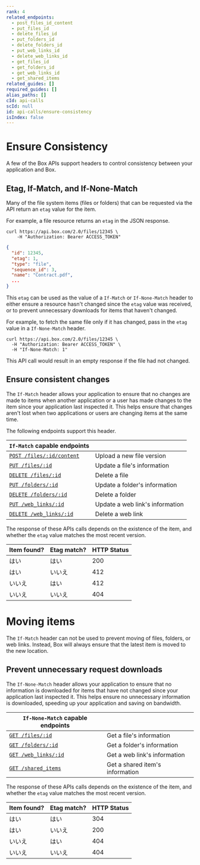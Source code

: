 ```yaml
---
rank: 4
related_endpoints:
  - post_files_id_content
  - put_files_id
  - delete_files_id
  - put_folders_id
  - delete_folders_id
  - put_web_links_id
  - delete_web_links_id
  - get_files_id
  - get_folders_id
  - get_web_links_id
  - get_shared_items
related_guides: []
required_guides: []
alias_paths: []
cId: api-calls
scId: null
id: api-calls/ensure-consistency
isIndex: false
---
```

# Ensure Consistency

A few of the Box APIs support headers to control consistency between your application and Box.

## Etag, If-Match, and If-None-Match

Many of the file system items (files or folders) that can be requested via the API return an `etag` value for the item.

For example, a file resource returns an `etag` in the JSON response.

```curl
curl https://api.box.com/2.0/files/12345 \
    -H "Authorization: Bearer ACCESS_TOKEN"
```

```json
{
  "id": 12345,
  "etag": 1,
  "type": "file",
  "sequence_id": 3,
  "name": "Contract.pdf",
  ...
}
```

This `etag` can be used as the value of a `If-Match` or `If-None-Match` header to either ensure a resource hasn't changed since the `etag` value was received, or to prevent unnecessary downloads for items that haven't changed.

For example, to fetch the same file only if it has changed, pass in the `etag` value in a `If-None-Match` header.

```curl
curl https://api.box.com/2.0/files/12345 \
  -H "Authorization: Bearer ACCESS_TOKEN" \
  -H "If-None-Match: 1"
```

This API call would result in an empty response if the file had not changed.

## Ensure consistent changes

The `If-Match` header allows your application to ensure that no changes are made to items when another application or a user has made changes to the item since your application last inspected it. This helps ensure that changes aren't lost when two applications or users are changing items at the same time.

The following endpoints support this header.

<!-- markdownlint-disable line-length -->

| `If-Match` capable endpoints                                  |                                 |
| ------------------------------------------------------------- | ------------------------------- |
| [`POST /files/:id/content`](endpoint://post_files_id_content) | Upload a new file version       |
| [`PUT /files/:id`](endpoint://put_files_id)                   | Update a file's information     |
| [`DELETE /files/:id`](endpoint://delete_files_id)             | Delete a file                   |
| [`PUT /folders/:id`](endpoint://put_folders_id)               | Update a folder's information   |
| [`DELETE /folders/:id`](endpoint://delete_folders_id)         | Delete a folder                 |
| [`PUT /web_links/:id`](endpoint://put_web_links_id)           | Update a web link's information |
| [`DELETE /web_links/:id`](endpoint://delete_web_links_id)     | Delete a web link               |

<!-- markdownlint-enable line-length -->

The response of these APIs calls depends on the existence of the item, and whether the `etag` value matches the most recent version.

| Item found? | Etag match? | HTTP Status |
| ----------- | ----------- | ----------- |
| はい          | はい          | 200         |
| はい          | いいえ         | 412         |
| いいえ         | はい          | 412         |
| いいえ         | いいえ         | 404         |

<Message type="warning">

# Moving items

The `If-Match` header can not be used to prevent moving of files, folders, or web links. Instead, Box will always ensure that the latest item is moved to the new location.

</Message>

## Prevent unnecessary request downloads

The `If-None-Match` header allows your application to ensure that no information is downloaded for items that have not changed since your application last inspected it. This helps ensure no unnecessary information is downloaded, speeding up your application and saving on bandwidth.

<!-- markdownlint-disable line-length -->

| `If-None-Match` capable endpoints                   |                                 |
| --------------------------------------------------- | ------------------------------- |
| [`GET /files/:id`](endpoint://get_files_id)         | Get a file's information        |
| [`GET /folders/:id`](endpoint://get_folder_id)      | Get a folder's information      |
| [`GET /web_links/:id`](endpoint://get_web_links_id) | Get a web link's information    |
| [`GET /shared_items`](endpoint://get_shared_items)  | Get a shared item's information |

<!-- markdownlint-enable line-length -->

The response of these APIs calls depends on the existence of the item, and whether the `etag` value matches the most recent version.

| Item found? | Etag match? | HTTP Status |
| ----------- | ----------- | ----------- |
| はい          | はい          | 304         |
| はい          | いいえ         | 200         |
| いいえ         | はい          | 404         |
| いいえ         | いいえ         | 404         |
